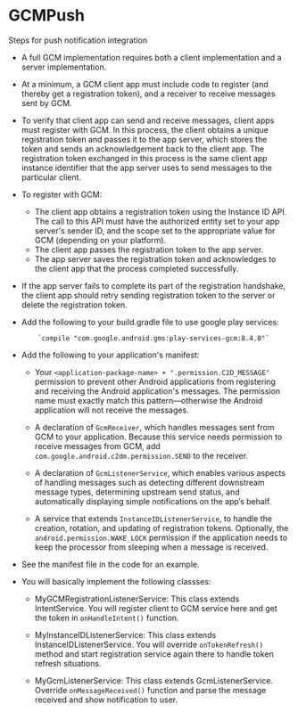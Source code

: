 # GCMPush
Steps for push notification integration


- A full GCM implementation requires both a client implementation and a server implementation.

- At a minimum, a GCM client app must include code to register (and thereby get a registration token), and a receiver to receive messages sent by GCM.

- To verify that client app can send and receive messages, client apps must register with GCM. In this process, the client obtains a unique registration token and passes it to the app server, which stores the token and sends an acknowledgement back to the client app. The registration token exchanged in this process is the same client app instance identifier that the app server uses to send messages to the particular client.

- To register with GCM: 
  - The client app obtains a registration token using the Instance ID API. The call to this API must have the authorized entity set to your app server's sender ID, and the scope set to the appropriate value for GCM (depending on your platform). 
  - The client app passes the registration token to the app server.
  - The app server saves the registration token and acknowledges to the client app that the process completed successfully.
  
- If the app server fails to complete its part of the registration handshake, the client app should retry sending registration token to the server or delete the registration token.

- Add the following to your build.gradle file to use google play services:
  
          `compile "com.google.android.gms:play-services-gcm:8.4.0"`

- Add the following to your application's manifest:

  - Your `<application-package-name> + ".permission.C2D_MESSAGE"` permission to prevent other Android applications from registering and receiving the Android application's messages. The permission name must exactly match this pattern—otherwise the Android application will not receive the messages.

  - A declaration of `GcmReceiver`, which handles messages sent from GCM to your application. Because this service needs permission to receive messages from GCM, add `com.google.android.c2dm.permission.SEND` to the receiver.
  
  - A declaration of `GcmListenerService`, which enables various aspects of handling messages such as detecting different downstream message types, determining upstream send status, and automatically displaying simple notifications on the app’s behalf.

  - A service that extends `InstanceIDListenerService`, to handle the creation, rotation, and updating of registration tokens. Optionally, the `android.permission.WAKE_LOCK` permission if the application needs to keep the processor from sleeping when a message is received.

- See the manifest file in the code for an example.

- You will basically implement the following classses:

  - MyGCMRegistrationListenerService: This class extends IntentService. You will register client to GCM service here and get the token in `onHandleIntent()` function.

  - MyInstanceIDListenerService: This class extends InstanceIDListenerService. You will override `onTokenRefresh()` method and start registration service again there to handle token refresh situations.
  
  - MyGcmListenerService: This class extends GcmListenerService. Override `onMessageReceived()` function and parse the message received and show notification to user.
